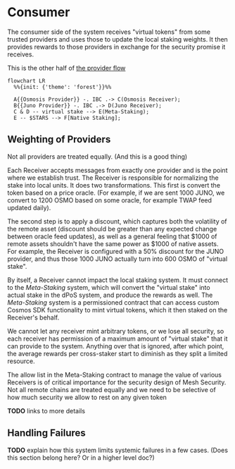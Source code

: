 # Consumer

The consumer side of the system receives "virtual tokens" from
some trusted providers and uses those to update the local staking weights.
It then provides rewards to those providers in exchange for
the security promise it receives.

This is the other half of [the provider flow](../provider/Provider.md)

```mermaid
flowchart LR
  %%{init: {'theme': 'forest'}}%%
  
  A{{Osmosis Provider}} -. IBC .-> C(Osmosis Receiver);
  B{{Juno Provider}} -. IBC .-> D(Juno Receiver);
  C & D -- virtual stake --> E(Meta-Staking);
  E -- $STARS --> F[Native Staking];
```

## Weighting of Providers

Not all providers are treated equally. (And this is a good thing)

Each Receiver accepts messages from exactly one provider and is
the point where we establish trust. The Receiver is responsible for
normalizing the stake into local units. It does two transformations.
This first is convert the token based on a price oracle. (For example,
if we are sent 1000 JUNO, we convert to 1200 OSMO based on some oracle, for example
TWAP feed updated daily).

The second step is to apply a discount, which captures both the volatility of the remote asset
(discount should be greater than any expected change between oracle feed updates), as well as
a general feeling that $1000 of remote assets shouldn't have the same power as $1000 of native
assets. For example, the Receiver is configured with a 50% discount for the JUNO provider,
and thus those 1000 JUNO actually turn into 600 OSMO of "virtual stake".

By itself, a Receiver cannot impact the local staking system.  It must connect to the _Meta-Staking_ system,
which will convert the "virtual stake" into actual stake in the dPoS system, and produce the rewards as well.
The _Meta-Staking_ system is a permissioned contract that can access custom Cosmos SDK functionality
to mint virtual tokens, which it then staked on the Receiver's behalf.

We cannot let any receiver mint arbitrary tokens, or we lose all security, so each receiver has permission
of a maximum amount of "virtual stake" that it can provide to the system. Anything over that is ignored,
after which point, the average rewards per cross-staker start to diminish as they split a limited resource.

The allow list in the Meta-Staking contract to manage the value of various Receivers is of critical importance
for the security design of Mesh Security. Not all remote chains are treated equally and we need to be selective
of how much security we allow to rest on any given token

**TODO** links to more details

## Handling Failures

**TODO** explain how this system limits systemic failures in a few cases.
(Does this section belong here? Or in a higher level doc?)
